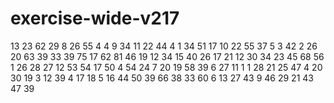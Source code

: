 # exercise-wide-v217
13
23
62
29
8
26
55
4
4
9
34
11
22
44
4
1
34
51
17
10
22
55
37
5
3
42
2
26
20
63
39
33
39
75
17
62
81
46
19
12
34
15
40
26
17
21
12
30
34
23
45
68
56
1
26
28
27
12
53
54
17
50
4
54
24
7
20
19
58
39
6
27
11
1
1
28
21
25
47
4
20
30
19
3
12
39
4
17
18
5
16
44
50
39
66
38
33
60
6
13
27
43
9
46
29
21
43
47
39
